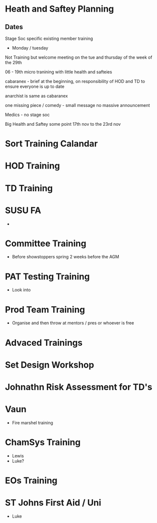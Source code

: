 # Heath and Saftey Planning
## Dates
Stage Soc specific existing member training
- Monday / tuesday

Not Training but welcome meeting on the tue and thursday of the week of the 29th

06 - 19th micro tranining with little health and safteies

cabaranex - brief at the beginning, on responsibility of HOD and TD to ensure everyone is up to date

anarchist is same as cabaranex

one missing piece / comedy - small message no massive announcement 

Medics - no stage soc

Big Health and Saftey some point 17th nov to the 23rd nov



# Sort Training Calandar




# HOD Training
# TD Training
# SUSU FA
- 
# Committee Training 
- Before showstoppers spring 2 weeks before the AGM
# PAT Testing Training 
- Look into
# Prod Team Training
- Organise and then throw at mentors / pres or whoever is free
# Advaced Trainings 
# Set Design Workshop

# Johnathn Risk Assessment for TD's
# Vaun
- Fire marshel training
# ChamSys Training
- Lewis
- Luke?
# EOs Training
# ST Johns First Aid / Uni
- Luke



